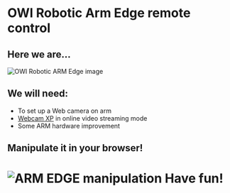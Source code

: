 OWI Robotic Arm Edge remote control
===============

Here we are...
----------
![OWI Robotic ARM Edge image](http://ecx.images-amazon.com/images/I/61am2UxidKL.jpg)

We will need:
----------
- To set up a Web camera on arm
- [Webcam XP](http://www.webcamxp.com/home.aspx) in online video streaming mode
- Some ARM hardware improvement 

Manipulate it in your browser!
-------
![ARM EDGE manipulation](http://s3.postimg.org/ynscjjxo3/remote_ARM1.png)
Have fun!
===============
